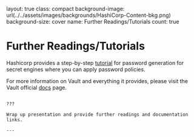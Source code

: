 layout: true
class: compact
background-image: url(../../assets/images/backgrounds/HashiCorp-Content-bkg.png)
background-size: cover
name: Further Readings/Tutorials
count: true

# Further Readings/Tutorials


Hashicorp provides a step-by-step [tutorial](https://developer.hashicorp.com/vault/tutorials/policies/password-policies) for password generation for secret engines where you can apply password policies.

For more information on Vault and everything it provides, please visit the Vault official [docs](https://developer.hashicorp.com/vault/docs) page.


```

???

Wrap up presentation and provide further readings and documentation links.

---
